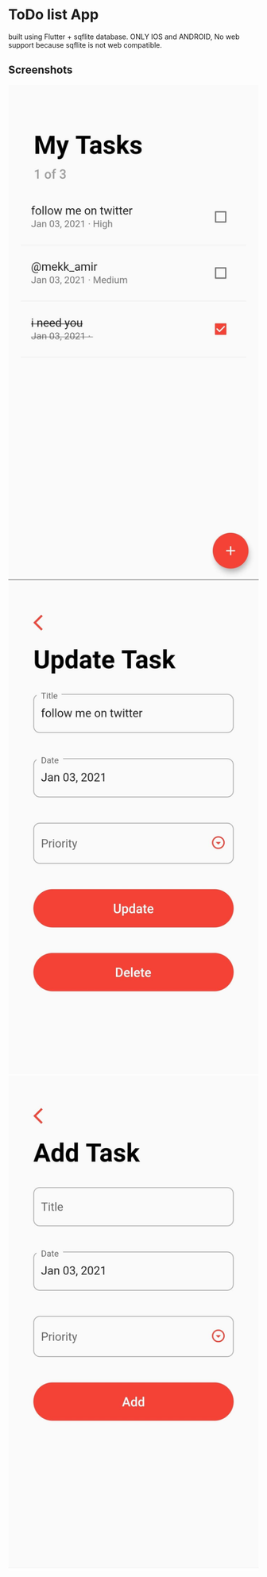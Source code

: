 # ToDo list App

built using Flutter  + sqflite database.
ONLY IOS and ANDROID, No web support because sqflite is not web compatible.
## Screenshots


<img src='screenshots/1.jpg'>
<img src='screenshots/2.jpg'>
<img src='screenshots/3.jpg'>
